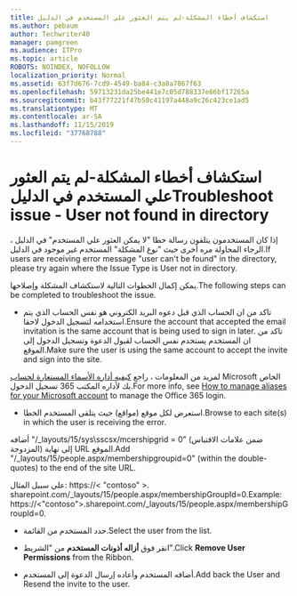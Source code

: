 ```yaml
---
title: استكشاف أخطاء المشكلة-لم يتم العثور علي المستخدم في الدليل
ms.author: pebaum
author: Techwriter40
manager: pamgreen
ms.audience: ITPro
ms.topic: article
ROBOTS: NOINDEX, NOFOLLOW
localization_priority: Normal
ms.assetid: 63f7d676-7cd9-4549-ba84-c3a8a7867f63
ms.openlocfilehash: 59713231da25be441e7c05d788337e66bf17265a
ms.sourcegitcommit: b43f77221f47b50c41197a448a9c26c423ce1ad5
ms.translationtype: MT
ms.contentlocale: ar-SA
ms.lasthandoff: 11/15/2019
ms.locfileid: "37768788"
---
```

# <a name="troubleshoot-issue---user-not-found-in-directory"></a><span data-ttu-id="b0da7-102">استكشاف أخطاء المشكلة-لم يتم العثور علي المستخدم في الدليل</span><span class="sxs-lookup"><span data-stu-id="b0da7-102">Troubleshoot issue - User not found in directory</span></span>

<span data-ttu-id="b0da7-103">إذا كان المستخدمون يتلقون رسالة خطا "لا يمكن العثور علي المستخدم" في الدليل ، الرجاء المحاولة مره أخرى حيث "نوع المشكلة" المستخدم غير موجود في الدليل.</span><span class="sxs-lookup"><span data-stu-id="b0da7-103">If users are receiving error message "user can't be found" in the directory, please try again where the Issue Type is User not in directory.</span></span>

<span data-ttu-id="b0da7-104">يمكن إكمال الخطوات التالية لاستكشاف المشكلة وإصلاحها.</span><span class="sxs-lookup"><span data-stu-id="b0da7-104">The following steps can be completed to troubleshoot the issue.</span></span>

- <span data-ttu-id="b0da7-105">تاكد من ان الحساب الذي قبل دعوه البريد الكتروني هو نفس الحساب الذي يتم استخدامه لتسجيل الدخول لاحقا.</span><span class="sxs-lookup"><span data-stu-id="b0da7-105">Ensure the account that accepted the email invitation is the same account that is being used to sign in later.</span></span> <span data-ttu-id="b0da7-106">تاكد من ان المستخدم يستخدم نفس الحساب لقبول الدعوة وتسجيل الدخول إلى الموقع.</span><span class="sxs-lookup"><span data-stu-id="b0da7-106">Make sure the user is using the same account to accept the invite and sign into the site.</span></span> 

<span data-ttu-id="b0da7-107">لمزيد من المعلومات ، راجع [كيفيه أداره الأسماء المستعارة لحساب</a> Microsoft الخاص بك لأداره المكتب 365 تسجيل الدخول](https://support.microsoft.com/help/12407/microsoft-account-how-to-manage-aliases).</span><span class="sxs-lookup"><span data-stu-id="b0da7-107">For more info, see [How to manage aliases for your Microsoft account</a> to manage the Office 365 login](https://support.microsoft.com/help/12407/microsoft-account-how-to-manage-aliases).</span></span> 

- <span data-ttu-id="b0da7-108">استعرض لكل موقع (مواقع) حيث يتلقى المستخدم الخطا.</span><span class="sxs-lookup"><span data-stu-id="b0da7-108">Browse to each site(s) in which the user is receiving the error.</span></span> 

<span data-ttu-id="b0da7-109">أضافه "/_layouts/15/sys\sscsx/mcershipgrid = 0" (ضمن علامات الاقتباس المزدوجة) إلى نهاية URL الموقع.</span><span class="sxs-lookup"><span data-stu-id="b0da7-109">Add "/_layouts/15/people.aspx/membershipgroupid=0" (within the double-quotes) to the end of the site URL.</span></span> 

<span data-ttu-id="b0da7-110">علي سبيل المثال: https://< "contoso" >. sharepoint.com/_layouts/15/people.aspx/membershipGroupId=0.</span><span class="sxs-lookup"><span data-stu-id="b0da7-110">Example: https://<"contoso">.sharepoint.com/_layouts/15/people.aspx/membershipGroupId=0.</span></span>

- <span data-ttu-id="b0da7-111">حدد المستخدم من القائمة.</span><span class="sxs-lookup"><span data-stu-id="b0da7-111">Select the user from the list.</span></span>

- <span data-ttu-id="b0da7-112">انقر فوق **أزاله أذونات المستخدم** من "الشريط".</span><span class="sxs-lookup"><span data-stu-id="b0da7-112">Click **Remove User Permissions** from the Ribbon.</span></span> 
-  <span data-ttu-id="b0da7-113">أضافه المستخدم وأعاده إرسال الدعوة إلى المستخدم.</span><span class="sxs-lookup"><span data-stu-id="b0da7-113">Add back the User and Resend the invite to the user.</span></span>

